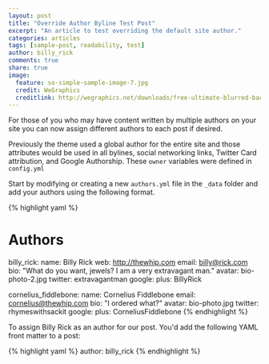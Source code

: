 ```yaml
---
layout: post
title: "Override Author Byline Test Post"
excerpt: "An article to test overriding the default site author."
categories: articles
tags: [sample-post, readability, test]
author: billy_rick
comments: true
share: true
image:
  feature: so-simple-sample-image-7.jpg
  credit: WeGraphics
  creditlink: http://wegraphics.net/downloads/free-ultimate-blurred-background-pack/
---
```


For those of you who may have content written by multiple authors on your site you can now assign different authors to each post if desired.

Previously the theme used a global author for the entire site and those attributes would be used in all bylines, social networking links, Twitter Card attribution, and Google Authorship. These `owner` variables were defined in `config.yml`

Start by modifying or creating a new `authors.yml` file in the `_data` folder and add your authors using the following format.

{% highlight yaml %}
# Authors

billy_rick:
  name: Billy Rick
  web: http://thewhip.com
  email: billy@rick.com
  bio: "What do you want, jewels? I am a very extravagant man."
  avatar: bio-photo-2.jpg
  twitter: extravagantman
  google:
    plus: BillyRick

cornelius_fiddlebone:
  name: Cornelius Fiddlebone
  email: cornelius@thewhip.com
  bio: "I ordered what?"
  avatar: bio-photo.jpg
  twitter: rhymeswithsackit
  google:
    plus: CorneliusFiddlebone
{% endhighlight %}

To assign Billy Rick as an author for our post. You'd add the following YAML front matter to a post:

{% highlight yaml %}
author: billy_rick
{% endhighlight %}